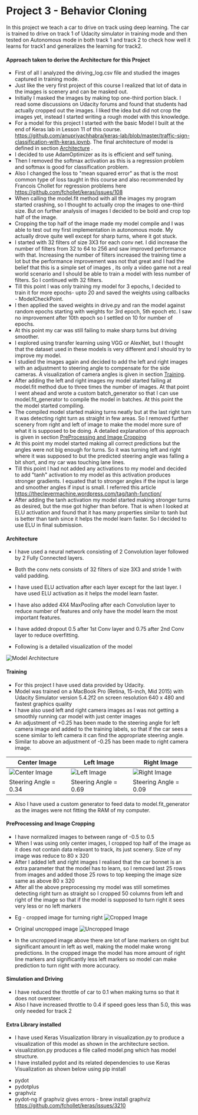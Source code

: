 # Project 3 - Behavior Cloning

In this project we teach a car to drive on track using deep learning. The car is trained to drive on track 1 of Udacity simulator in
training mode and then tested on Autonomous mode in both track 1 and track 2 to check how well it learns for track1
and generalizes the learning for track2.


#### Approach taken to derive the Architecture for this Project
* First of all I analyzed the driving_log.csv file and studied the images captured in training mode.
* Just like the very first project of this course I realized that lot of data in the images is scenery
and can be masked out.
* Initially I masked the images by making top one-third portion black. I read some discussions on Udacity forums
and found that students had actually cropped out the images. I liked the idea but did not crop the images yet, instead
I started writing a rough model with this knowledge.
* For a model for this project I started with the basic Model I built at the end of Keras lab in Lesson 11 of this course.
https://github.com/anupriyachhabra/keras-lab/blob/master/traffic-sign-classification-with-keras.ipynb.
The final architecture of model is defined in section [Architecture](#architecture) .
* I decided to use AdamOptimizer as its is efficient and self tuning.
* Then I removed the softmax activation as this is a regression problem and softmax is good for classification problem.
* Also I changed the loss to "mean squared error" as that is the most common type of loss taught in this course
 and also recommended by Francois Chollet for regression problems here https://github.com/fchollet/keras/issues/108
* When calling the model.fit method with all the images my program started crashing, so I thought to actually crop the images
to one-third size. But on further analysis of images I decided to be bold and crop top half of the image.
* Cropping the top half of the image made my model compile and I was able to test out my first implementation in autonomous
mode. My actually drove quite well except for sharp turns, where it got stuck.
* I started with 32 filters of size 3X3 for each conv net. I did increase the number of filters from 32 to 64 to 256 and saw
improved performance with that. Increasing the number of filters increased the training time a lot but the performance improvement
was not that great and I had the belief that this is a simple set of images , its only a video game not a real world scenario
and I should be able to train a model with less number of filters. So I continued with 32 filters.
* Till this point I was only training my model for 3 epochs, I decided to train it for more epochs- upto 20 and saved the weights
using callbacks - ModelCheckPoint.
* I then applied the saved weights in drive.py and ran the model against random epochs starting with weights for 3rd epoch,
5th epoch etc. I saw no improvement after 10th epoch so I settled on 10 for number of epochs.
* At this point my car was still failing to make sharp turns but driving smoother.
* I explored using transfer learning using VGG or AlexNet, but I thought that the dataset used in these models is very
different and I should try to improve my model.
* I studied the images again and decided to add the left and right images with an adjustment to steering angle to compensate
for the side cameras. A visualization of camera angles is given in section [Training](#training).
*  After adding the left and right images my model started failing at model.fit method due to three times the number of images.
At that point I went ahead and wrote a custom batch_generator so that I can use model.fit_generator to compile the model in
batches. At this point the the model started compiling.
* The compiled model started making turns neatly but at the last right turn it was detecting
right turn as straight in few areas. So I removed further scenery from right and left of image to make the model more sure
of what it is supposed to be doing. A detailed explanation of this approach is given in section [PreProcessing and Image Cropping](#preprocessing-and-image-cropping)
* At this point my model started making all correct predictions but the angles were not big enough for turns. So it was
turning left and right where it was supposed to but the predicted steering angle was falling a bit short, and my car was
touching lane lines.
* Till this point I had not added any activations to my model and decided to add "tanh" activation to my model as this activation
produces stronger gradients. I equated that to stronger angles if the input is large and smoother angles if input is small.
I referred this article https://theclevermachine.wordpress.com/tag/tanh-function/
* After adding the tanh activation my model started making stronger turns as desired, but the mse got higher than before.
That is when I looked at ELU activation and found that it has many properties similar to tanh but is better than tanh since it helps
the model learn faster. So I decided to use ELU in final submission.



#### Architecture
* I have used a neural network consisting of 2 Convolution layer followed by 2 Fully Connected layers.
* Both the conv nets consists of 32 filters of size 3X3 and stride 1 with valid padding.
* I have used ELU activation after each layer except for the last layer. I have used ELU activation as it helps the model learn faster.
* I have also added 4X4 MaxPooling after each Convolution layer to reduce number of features and only have the model learn the most important features.
* I have added dropout 0.5 after 1st Conv layer and 0.75 after 2nd Conv layer to reduce overfitting.

* Following is a detailed visualization of the model

![Model Architecture](model.png?raw=true "Model Architecture")


#### Training

* For this project I have used data provided by Udacity.
* Model was trained on a MacBook Pro (Retina, 15-inch, Mid 2015) with Udacity Simulator
version 5.4.2f2 on screen resolution 640 x 480 and fastest graphics quality
* I have also used left and right camera images as I was not getting a smoothly running car model with just center images
* An adjustment of +0.25 has been made to the steering angle for left camera image and added to the training labels,
so that if the car sees a scene similar to left camera it can find the appropriate steering angle.
* Similar to above an adjustment of -0.25 has been made to right camera image.

|Center Image | Left Image | Right Image|
|-------------|------------| -----------|
|![Center Image](example_images/center_2016_12_01_13_33_46_039.jpg?raw=true)|![Left Image](example_images/left_2016_12_01_13_33_46_039.jpg?raw=true)|![Right Image](example_images/right_2016_12_01_13_33_46_039.jpg?raw=true)|
|Steering Angle = 0.34|Steering Angle = 0.69|Steering Angle = 0.09|


* Also I have used a custom generator to feed data to model.fit_generator as the images were not fitting the RAM of my computer.



#### PreProcessing and Image Cropping
* I have normalized images to between range of -0.5 to 0.5
* When I was using only center images, I cropped top half of the image as it
does not contain data relavant to track, its just scenery. Size of my image was reduce to 80 x 320
* After I added left and right images I realised that the car bonnet is an extra parameter that the model has to learn,
so I removed last 25 rows from images and added those 25 rows to top keeping the image size same as above 80 x 320
* After all the above preprocessing my model was still sometimes detecting right turn as straight so I cropped 50 columns
from left and right of the image so that if the model is supposed to turn right it sees very less or no left markers
 - Eg - cropped image for turning right
   ![Cropped Image](example_images/turn_right_cropped.jpg?raw=true)

 - Original uncropped image
   ![Uncropped Image](example_images/turn_right_uncropped.jpg?raw=true)

 - In the uncropped image above there are lot of lane markers on right but significant amount in left as well, making the
 model make wrong predictions. In the cropped image the model has more amount of right line markers and significantly less
 left markers so model can make prediction to turn right with more accuracy.


#### Simulation and Driving
* I have reduced the throttle of car to 0.1 when making turns so that it does not oversteer.
* Also I have increased throttle to 0.4 if speed goes less than 5.0, this was only needed for track 2



#### Extra Library installed
* I have used Keras Visualization library in visualization.py to produce a visualization of this model
as shown in the architecture section.
* visualization.py produces a file called model.png which has model structure.
* I have installed pydot and its related dependencies to use Keras Visualization as shown below using
pip install
- pydot
- pydotplus
- graphviz
- pydot-ng
if graphviz gives errors - brew install graphviz
https://github.com/fchollet/keras/issues/3210

